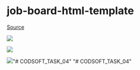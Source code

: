 job-board-html-template
===

[Source](https://themeforest.net/item/workscout-job-board-html-template/13046688)


![](http://i.imgur.com/eTgu4Sr.png)

![](http://i.imgur.com/QkKabYF.png)

![](http://i.imgur.com/5jRkjQ1.png)"# CODSOFT_TASK_04" 
"# CODSOFT_TASK_04" 
